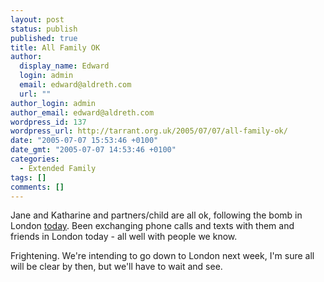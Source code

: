 ```yaml
---
layout: post
status: publish
published: true
title: All Family OK
author:
  display_name: Edward
  login: admin
  email: edward@aldreth.com
  url: ""
author_login: admin
author_email: edward@aldreth.com
wordpress_id: 137
wordpress_url: http://tarrant.org.uk/2005/07/07/all-family-ok/
date: "2005-07-07 15:53:46 +0100"
date_gmt: "2005-07-07 14:53:46 +0100"
categories:
  - Extended Family
tags: []
comments: []
---
```


<p>Jane and Katharine and partners/child are all ok, following the bomb in London <a href="https://news.bbc.co.uk/1/hi/in_depth/uk/2005/london_explosions/default.stm">today</a>.  Been exchanging phone calls and texts with them and friends in London today - all well with people we know.</p>
<p>Frightening.  We're intending to go down to London next week, I'm sure all will be clear by then, but we'll have to wait and see.</p>
